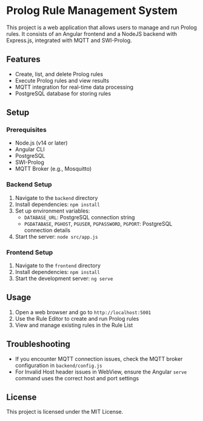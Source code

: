 # Prolog Rule Management System

This project is a web application that allows users to manage and run Prolog rules. It consists of an Angular frontend and a NodeJS backend with Express.js, integrated with MQTT and SWI-Prolog.

## Features

- Create, list, and delete Prolog rules
- Execute Prolog rules and view results
- MQTT integration for real-time data processing
- PostgreSQL database for storing rules

## Setup

### Prerequisites

- Node.js (v14 or later)
- Angular CLI
- PostgreSQL
- SWI-Prolog
- MQTT Broker (e.g., Mosquitto)

### Backend Setup

1. Navigate to the `backend` directory
2. Install dependencies: `npm install`
3. Set up environment variables:
   - `DATABASE_URL`: PostgreSQL connection string
   - `PGDATABASE`, `PGHOST`, `PGUSER`, `PGPASSWORD`, `PGPORT`: PostgreSQL connection details
4. Start the server: `node src/app.js`

### Frontend Setup

1. Navigate to the `frontend` directory
2. Install dependencies: `npm install`
3. Start the development server: `ng serve`

## Usage

1. Open a web browser and go to `http://localhost:5001`
2. Use the Rule Editor to create and run Prolog rules
3. View and manage existing rules in the Rule List

## Troubleshooting

- If you encounter MQTT connection issues, check the MQTT broker configuration in `backend/config.js`
- For Invalid Host header issues in WebView, ensure the Angular `serve` command uses the correct host and port settings

## License

This project is licensed under the MIT License.
